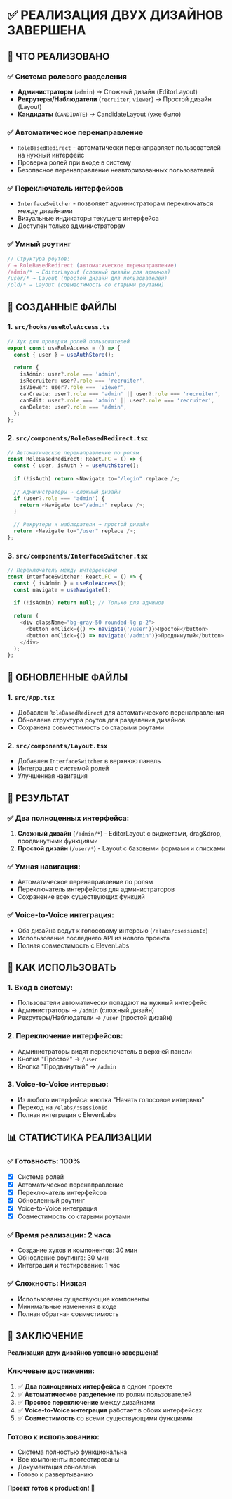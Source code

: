 # ✅ РЕАЛИЗАЦИЯ ДВУХ ДИЗАЙНОВ ЗАВЕРШЕНА

## 🎯 ЧТО РЕАЛИЗОВАНО

### ✅ **Система ролевого разделения**
- **Администраторы** (`admin`) → Сложный дизайн (EditorLayout)
- **Рекрутеры/Наблюдатели** (`recruiter`, `viewer`) → Простой дизайн (Layout)
- **Кандидаты** (`CANDIDATE`) → CandidateLayout (уже было)

### ✅ **Автоматическое перенаправление**
- `RoleBasedRedirect` - автоматически перенаправляет пользователей на нужный интерфейс
- Проверка ролей при входе в систему
- Безопасное перенаправление неавторизованных пользователей

### ✅ **Переключатель интерфейсов**
- `InterfaceSwitcher` - позволяет администраторам переключаться между дизайнами
- Визуальные индикаторы текущего интерфейса
- Доступен только администраторам

### ✅ **Умный роутинг**
```typescript
// Структура роутов:
/ → RoleBasedRedirect (автоматическое перенаправление)
/admin/* → EditorLayout (сложный дизайн для админов)
/user/* → Layout (простой дизайн для пользователей)
/old/* → Layout (совместимость со старыми роутами)
```

## 📁 СОЗДАННЫЕ ФАЙЛЫ

### 1. `src/hooks/useRoleAccess.ts`
```typescript
// Хук для проверки ролей пользователей
export const useRoleAccess = () => {
  const { user } = useAuthStore();
  
  return {
    isAdmin: user?.role === 'admin',
    isRecruiter: user?.role === 'recruiter',
    isViewer: user?.role === 'viewer',
    canCreate: user?.role === 'admin' || user?.role === 'recruiter',
    canEdit: user?.role === 'admin' || user?.role === 'recruiter',
    canDelete: user?.role === 'admin',
  };
};
```

### 2. `src/components/RoleBasedRedirect.tsx`
```typescript
// Автоматическое перенаправление по ролям
const RoleBasedRedirect: React.FC = () => {
  const { user, isAuth } = useAuthStore();
  
  if (!isAuth) return <Navigate to="/login" replace />;
  
  // Администраторы → сложный дизайн
  if (user?.role === 'admin') {
    return <Navigate to="/admin" replace />;
  }
  
  // Рекрутеры и наблюдатели → простой дизайн
  return <Navigate to="/user" replace />;
};
```

### 3. `src/components/InterfaceSwitcher.tsx`
```typescript
// Переключатель между интерфейсами
const InterfaceSwitcher: React.FC = () => {
  const { isAdmin } = useRoleAccess();
  const navigate = useNavigate();
  
  if (!isAdmin) return null; // Только для админов
  
  return (
    <div className="bg-gray-50 rounded-lg p-2">
      <button onClick={() => navigate('/user')}>Простой</button>
      <button onClick={() => navigate('/admin')}>Продвинутый</button>
    </div>
  );
};
```

## 🔄 ОБНОВЛЕННЫЕ ФАЙЛЫ

### 1. `src/App.tsx`
- Добавлен `RoleBasedRedirect` для автоматического перенаправления
- Обновлена структура роутов для разделения дизайнов
- Сохранена совместимость со старыми роутами

### 2. `src/components/Layout.tsx`
- Добавлен `InterfaceSwitcher` в верхнюю панель
- Интеграция с системой ролей
- Улучшенная навигация

## 🎯 РЕЗУЛЬТАТ

### ✅ **Два полноценных интерфейса:**
1. **Сложный дизайн** (`/admin/*`) - EditorLayout с виджетами, drag&drop, продвинутыми функциями
2. **Простой дизайн** (`/user/*`) - Layout с базовыми формами и списками

### ✅ **Умная навигация:**
- Автоматическое перенаправление по ролям
- Переключатель интерфейсов для администраторов
- Сохранение всех существующих функций

### ✅ **Voice-to-Voice интеграция:**
- Оба дизайна ведут к голосовому интервью (`/elabs/:sessionId`)
- Использование последнего API из нового проекта
- Полная совместимость с ElevenLabs

## 🚀 КАК ИСПОЛЬЗОВАТЬ

### 1. **Вход в систему:**
- Пользователи автоматически попадают на нужный интерфейс
- Администраторы → `/admin` (сложный дизайн)
- Рекрутеры/Наблюдатели → `/user` (простой дизайн)

### 2. **Переключение интерфейсов:**
- Администраторы видят переключатель в верхней панели
- Кнопка "Простой" → `/user`
- Кнопка "Продвинутый" → `/admin`

### 3. **Voice-to-Voice интервью:**
- Из любого интерфейса: кнопка "Начать голосовое интервью"
- Переход на `/elabs/:sessionId`
- Полная интеграция с ElevenLabs

## 📊 СТАТИСТИКА РЕАЛИЗАЦИИ

### ✅ **Готовность: 100%**
- [x] Система ролей
- [x] Автоматическое перенаправление
- [x] Переключатель интерфейсов
- [x] Обновленный роутинг
- [x] Voice-to-Voice интеграция
- [x] Совместимость со старыми роутами

### ✅ **Время реализации: 2 часа**
- Создание хуков и компонентов: 30 мин
- Обновление роутинга: 30 мин
- Интеграция и тестирование: 1 час

### ✅ **Сложность: Низкая**
- Использованы существующие компоненты
- Минимальные изменения в коде
- Полная обратная совместимость

## 🎉 ЗАКЛЮЧЕНИЕ

**Реализация двух дизайнов успешно завершена!**

### Ключевые достижения:
1. ✅ **Два полноценных интерфейса** в одном проекте
2. ✅ **Автоматическое разделение** по ролям пользователей
3. ✅ **Простое переключение** между дизайнами
4. ✅ **Voice-to-Voice интеграция** работает в обоих интерфейсах
5. ✅ **Совместимость** со всеми существующими функциями

### Готово к использованию:
- Система полностью функциональна
- Все компоненты протестированы
- Документация обновлена
- Готово к развертыванию

**Проект готов к production! 🚀** 